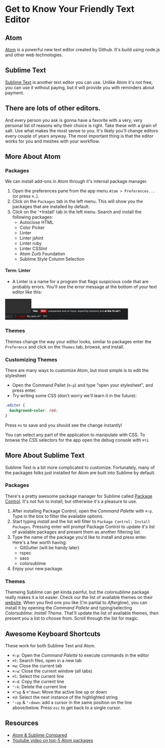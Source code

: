 # Get to Know Your Friendly Text Editor

## Atom
[Atom](https://atom.io/) is a powerful new text editor created by Github. It's build using node.js and other web technologies.

## Sublime Text
[Sublime Text](https://www.sublimetext.com/) is another text editor you can use.  Unlike Atom it's not free, you can use it without paying, but it will provide you with reminders about payment.  

## There are lots of other editors.
And every person you ask is gonna have a favorite with a very, very personal list of reasons why their choice is right. Take these with a grain of salt. Use what makes the most sense to you. It's likely you'll change editors every couple of years anyway.  The most important thing is that the editor works for you and meshes with your workflow.  

## More About Atom
### Packages
We can install add-ons in Atom through it's internal package manager.

1. Open the preferences pane from the app menu `Atom > Preferences...` (or press `⌘,`).
2. Click on the `Packages` tab in the left menu. This will show you the packages that are installed by default.
3. Click on the '+Install' tab in the left menu. Search and install the following packages:
    - Autoclose HTML
    - Color Picker
    - Linter
    - Linter jshint
    - Linter ruby
    - Linter CSSlint
    - Atom Zurb Foundation
    - Sublime Style Column Selection  
    

#### Term:  Linter

*  A Linter is a name for a program that flags suspicious code that are probably errors.  You'll see the error message at the bottom of your text editor like this:

![Linter Error Msg](images/linter.png "Linter Error Message")




### Themes
Themes change the way your editor looks, similar to packages
enter the `Preference` and click on the `Themes` tab, browse, and install.

### Customizing Themes
There are many ways to customize Atom, but most simple is to edit the stylesheet

- Open the Command Pallet (`⌘⇧p`) and type "open your stylesheet", and press enter.
- Try writing some CSS (don't worry we'll learn it in the future):

```css
.editor {
  background-color: red;
}
```

Press `⌘s` to save and you should see the change instantly!

You can select any part of the application to manipulate with CSS.
To browse the CSS selectors for the app open the debug console with `⌘⌥i`

## More About Sublime Text
Sublime Text is a bit more complicated to customize. Fortunately, many of the packages folks just installed for Atom are built into Sublime by default.

### Packages
There's a pretty awesome package manager for Sublime called [Package Control](https://packagecontrol.io/installation). It's not fun to install, but otherwise it's a pleasure to use.

1. After installing Package Control, open the _Command Palette_ with `⌘⇧p`. Type in the box to filter the available options.
2. Start typing _install_ and the list will filter to `Package Control: Install Packages`. Pressing enter will prompt Package Control to update it's list of available packages and present them as another filtering list.
3. Type the name of the package you'd like to install and press enter. Here's a few worth having:
    - GitGutter (will be handy later)
    - rspec
    - sass
    - colorsublime
4. Enjoy your new package.

### Themes
Themeing Sublime can get kinda painful, but the _colorsublime_ package really makes it a lot easier. Check our the list of available themes on their [website](http://colorsublime.com/). When you find one you like (I'm partial to _Afterglow_), you can install it by opening the _Command Pallete_ and typing/selecting _Colorsublime: Install Theme_. That'll update the list of available themes, then present you a list to choose from. Scroll through the list for magic.

## Awesome Keyboard Shortcuts
These work for both Sublime Text and Atom.

- `⌘⇧p`: Open the _Command Palette_ to execute commands in the editor
- `⌘t`: Search files, open in a new tab
- `⌘w`: Close the current tab
- `⌘⇧w`: Close the current window (all tabs)
- `⌘l`: Select the current line
- `⌘⇧d`: Copy the current line
- `⌃⇧k`: Delete the current line
- `⌘^up` & `⌘^down`: Move the active line up or down
- `⌘d`: Select the next instance of the highlighted string
- `⌃⇧up` & `⌃⇧down`: add a cursor in the same position on the line above/below. Press `esc` to get back to a single cursor.

## Resources
-  [Atom & Sublime Compared](https://www.codementor.io/mattgoldspink/best-text-editor-atom-sublime-vim-visual-studio-code-du10872i7)
-  [Youtube video on top-5 Atom packages](https://www.youtube.com/watch?v=DmKNDxlNLoE)

